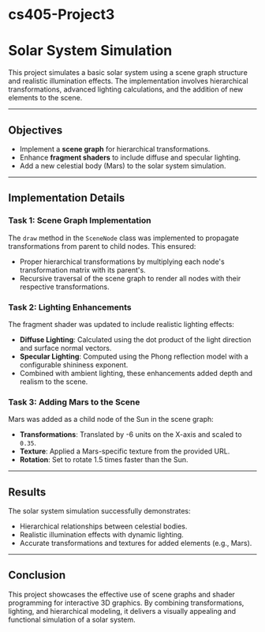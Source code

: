 # cs405-Project3
# Solar System Simulation

This project simulates a basic solar system using a scene graph structure and realistic illumination effects. The implementation involves hierarchical transformations, advanced lighting calculations, and the addition of new elements to the scene.

---

## Objectives
- Implement a **scene graph** for hierarchical transformations.
- Enhance **fragment shaders** to include diffuse and specular lighting.
- Add a new celestial body (Mars) to the solar system simulation.

---

## Implementation Details

### Task 1: Scene Graph Implementation
The `draw` method in the `SceneNode` class was implemented to propagate transformations from parent to child nodes. This ensured:
- Proper hierarchical transformations by multiplying each node's transformation matrix with its parent's.
- Recursive traversal of the scene graph to render all nodes with their respective transformations.

### Task 2: Lighting Enhancements
The fragment shader was updated to include realistic lighting effects:
- **Diffuse Lighting**: Calculated using the dot product of the light direction and surface normal vectors.
- **Specular Lighting**: Computed using the Phong reflection model with a configurable shininess exponent.
- Combined with ambient lighting, these enhancements added depth and realism to the scene.

### Task 3: Adding Mars to the Scene
Mars was added as a child node of the Sun in the scene graph:
- **Transformations**: Translated by -6 units on the X-axis and scaled to `0.35`.
- **Texture**: Applied a Mars-specific texture from the provided URL.
- **Rotation**: Set to rotate 1.5 times faster than the Sun.

---

## Results
The solar system simulation successfully demonstrates:
- Hierarchical relationships between celestial bodies.
- Realistic illumination effects with dynamic lighting.
- Accurate transformations and textures for added elements (e.g., Mars).

---

## Conclusion
This project showcases the effective use of scene graphs and shader programming for interactive 3D graphics. By combining transformations, lighting, and hierarchical modeling, it delivers a visually appealing and functional simulation of a solar system.

